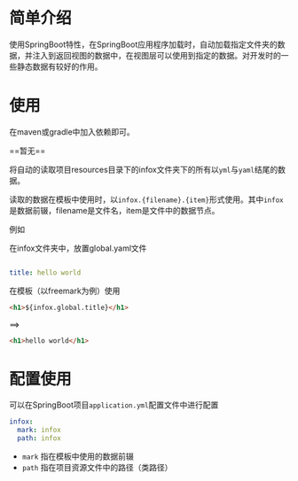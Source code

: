 # 简单介绍

使用SpringBoot特性，在SpringBoot应用程序加载时，自动加载指定文件夹的数据，并注入到返回视图的数据中，在视图层可以使用到指定的数据。对开发时的一些静态数据有较好的作用。

# 使用

在maven或gradle中加入依赖即可。

==暂无==

将自动的读取项目resources目录下的infox文件夹下的所有以`yml`与`yaml`结尾的数据。

读取的数据在模板中使用时，以`infox.{filename}.{item}`形式使用。其中`infox`是数据前辍，filename是文件名，item是文件中的数据节点。

例如

在infox文件夹中，放置global.yaml文件

```yaml

title: hello world
```

在模板（以freemark为例）使用

```html
<h1>${infox.global.title}</h1>
```
==>
```html
<h1>hello world</h1>
```

# 配置使用

可以在SpringBoot项目`application.yml`配置文件中进行配置

```yaml
infox:
  mark: infox
  path: infox
```

- `mark` 指在模板中使用的数据前辍
- `path` 指在项目资源文件中的路径（类路径）